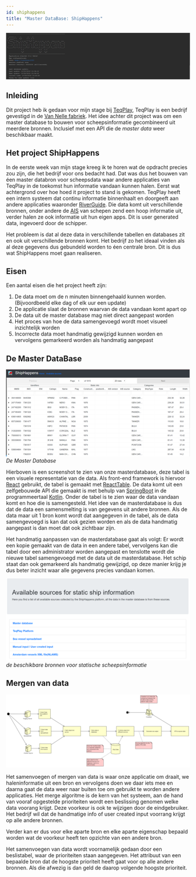 ```yaml
---
id: shiphappens
title: "Master DataBase: ShipHappens" 
---
```


![ShipHappens](assets/shiphappens_cli-start.PNG)

## Inleiding

Dit project heb ik gedaan voor mijn stage bij [TeqPlay](https://link), TeqPlay is een bedrijf gevestigd in de [Van Nelle fabriek](https://link). Het idee achter
dit project was om een master database to bouwen voor scheepsinformatie gecombineerd uit meerdere bronnen. Inclusief met een API die de *master data* weer beschikbaar maakt. 


## Het project ShipHappens

In de eerste week van mijn stage kreeg ik te horen wat de opdracht precies zou zijn, die het bedrijf voor ons bedacht had. Dat was dus het bouwen van éen master databron voor scheepsdata waar andere applicaties van TeqPlay in de toekomst hun informatie vandaan kunnen halen. Eerst wat achtergrond over hoe hoed it project to stand is gekomen. TeqPlay heeft een intern systeem dat continu informatie binnenhaalt en doorgeeft aan andere applicaties waaronder [RiverGuide](https://link). Die data komt uit verschillende bronnen, onder andere de [AIS](https://link) van schepen zend een hoop informatie uit, verder halen ze ook informatie uit hun eigen apps. Dit is user generated data, ingevoerd door de schipper. 

Het probleem is dat al deze data in verschillende tabellen en databases zit en ook uit verschillende bronnen komt. Het bedrijf zo het ideaal vinden als al deze gegevens dus gebundeld worden to éen centrale bron. 
Dit is dus wat ShipHappens moet gaan realiseren. 

## Eisen

Een aantal eisen die het project heeft zijn: 

1. De data moet om de n minuten binnengehaald kunnen worden. (Bijvoordbeeld elke dag of elk uur een update)
2. De applicatie slaat de bronnen waarvan de data vandaan komt apart op
3. De data uit de master database mag niet direct aangepast worden
5. Het proces van hoe de data samengevoegd wordt moet visueel inzichtelijk worden
6. Incorrecte data moet handmatig gewijzigd kunnen worden en vervolgens gemarkeerd worden als handmatig aangepast



## De Master DataBase

![Masterdatabase](assets/shiphappens_master_table.PNG)
*De Master Database*

Hierboven is een screenshot te zien van onze masterdatabase, deze tabel is een visuele representatie van de data. Als front-end framework is hiervoor [React](https://reactjs.org/) gebruikt, 
de tabel is gemaakt met [ReactTable](https://react-table.js.org/#/story/readme). De data komt uit een zelfgebouwde API die gemaakt is met behulp van [SpringBoot](http://spring.io/) in de programmeertaal [Kotlin](https://kotlinlang.org/). Onder de tabel is te zien waar de data vandaan komt en hoe die is samengesteld. Het idee van de masterdatabase is dus dat de data een samensmelting is van gegevens uit andere bronnen. Als de data maar uit 1 bron komt wordt dat aangegeven in de tabel, als de data samengevoegd is kan dat ook gezien worden en als de data
handmatig aangepast is dan moet dat ook zichtbaar zijn. 

Het handmatig aanpassen van de masterdatabase gaat als volgt: Er wordt een kopie gemaakt van de data in een andere tabel, vervolgens kan die tabel door een administrator worden aangepast en tenslotte wordt die nieuwe tabel samengevoegd met de data uit de masterdatabase. Het schip staat dan ook gemarkeerd als handmatig gewijzigd, op deze manier krijg je dus beter inzicht waar alle gegevens precies vandaan komen. 

![sources](assets/sources_shiphappens.PNG)
*de beschikbare bronnen voor statische scheepsinformatie*


## Mergen van data

![Flowchart](assets/Flowchart-ShipHappens.png)

Het samenvoegen of mergen van data is waar onze applicatie om draait, we haleninformatie uit een bron en vervolgens doen we daar iets mee en daarna gaat de data weer naar buiten toe om gebruikt te worden andere applicaties. Het merge algoritme is de kern van het systeem, aan de hand van vooraf opgestelde prioriteiten wordt een beslissing genomen welke data voorang krijgt. Deze voorkeur is ook te wijzigen door de eindgebruiker. Het bedrijf wil dat de handmatige info of user created input voorrang krijgt op alle andere bronnen. 

Verder kan er dus voor elke aparte bron en elke aparte eigenschap bepaald worden wat de voorkeur heeft ten opzichte van een andere bron. 

Het samenvoegen van data wordt voornamelijk gedaan door een beslistabel, waar de prioriteiten staan aangegeven. Het attribuut van een bepaalde bron dat de hoogste prioriteit heeft gaat voor op alle andere bronnen. Als die afwezig is dan geld de daarop volgende hoogste prioriteit.


<!--Stukje over deployment student server-->




